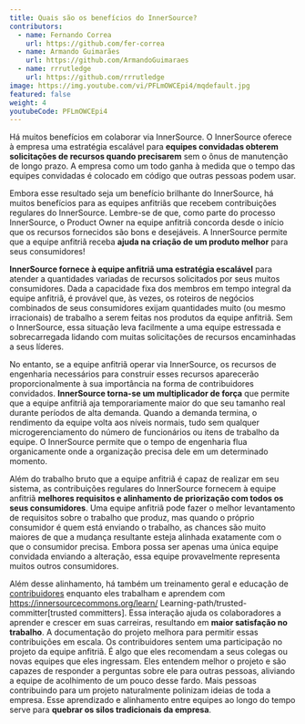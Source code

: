 ```yaml
---
title: Quais são os benefícios do InnerSource?
contributors:
  - name: Fernando Correa
    url: https://github.com/fer-correa
  - name: Armando Guimarães
    url: https://github.com/ArmandoGuimaraes
  - name: rrrutledge
    url: https://github.com/rrrutledge
image: https://img.youtube.com/vi/PFLmOWCEpi4/mqdefault.jpg
featured: false
weight: 4
youtubeCode: PFLmOWCEpi4
---
```

<div class="paragraph">
<p>Há muitos benefícios em colaborar via InnerSource.
O InnerSource oferece à empresa uma estratégia escalável para <strong>equipes convidadas obterem solicitações de recursos quando precisarem</strong> sem o ônus de manutenção de longo prazo.
A empresa como um todo ganha à medida que o tempo das equipes convidadas é colocado em código que outras pessoas podem usar.</p>
</div>
<div class="paragraph">
<p>Embora esse resultado seja um benefício brilhante do InnerSource, há muitos benefícios para as equipes anfitriãs que recebem contribuições regulares do InnerSource.
Lembre-se de que, como parte do processo InnerSource, o Product Owner na equipe anfitriã concorda desde o início que os recursos fornecidos são bons e desejáveis.
A InnerSource permite que a equipe anfitriã receba <strong>ajuda na criação de um produto melhor</strong> para seus consumidores!</p>
</div>
<div class="paragraph">
<p><strong>InnerSource fornece à equipe anfitriã uma estratégia escalável</strong> para atender a quantidades variadas de recursos solicitados por seus muitos consumidores.
Dada a capacidade fixa dos membros em tempo integral da equipe anfitriã, é provável que, às vezes, os roteiros de negócios combinados de seus consumidores exijam quantidades muito (ou mesmo irracionais) de trabalho a serem feitas nos produtos da equipe anfitriã.
Sem o InnerSource, essa situação leva facilmente a uma equipe estressada e sobrecarregada lidando com muitas solicitações de recursos encaminhadas a seus líderes.</p>
</div>
<div class="paragraph">
<p>No entanto, se a equipe anfitriã operar via InnerSource, os recursos de engenharia necessários para construir esses recursos aparecerão proporcionalmente à sua importância na forma de contribuidores convidados.
<strong>InnerSource torna-se um multiplicador de força</strong> que permite que a equipe anfitriã aja temporariamente maior do que seu tamanho real durante períodos de alta demanda.
Quando a demanda termina, o rendimento da equipe volta aos níveis normais, tudo sem qualquer microgerenciamento do número de funcionários ou itens de trabalho da equipe.
O InnerSource permite que o tempo de engenharia flua organicamente onde a organização precisa dele em um determinado momento.</p>
</div>
<div class="paragraph">
<p>Além do trabalho bruto que a equipe anfitriã é capaz de realizar em seu sistema, as contribuições regulares do InnerSource fornecem à equipe anfitriã <strong>melhores requisitos e alinhamento de priorização com todos os seus consumidores</strong>.
Uma equipe anfitriã pode fazer o melhor levantamento de requisitos sobre o trabalho que produz, mas quando o próprio consumidor é quem está enviando o trabalho, as chances são muito maiores de que a mudança resultante esteja alinhada exatamente com o que o consumidor precisa.
Embora possa ser apenas uma única equipe convidada enviando a alteração, essa equipe provavelmente representa muitos outros consumidores.</p>
</div>
<div class="paragraph">
<p>Além desse alinhamento, há também um treinamento geral e educação de <a href="https://innersourcecommons.org/learn/learning-path/contributor">contribuidores</a> enquanto eles trabalham e aprendem com <a href="https://innersourcecommons.org/learn/" class="bare">https://innersourcecommons.org/learn/</a> Learning-path/trusted-committer[trusted committers].
Essa interação ajuda os colaboradores a aprender e crescer em suas carreiras, resultando em <strong>maior satisfação no trabalho</strong>.
A documentação do projeto melhora para permitir essas contribuições em escala.
Os contribuidores sentem uma participação no projeto da equipe anfitriã.
É algo que eles recomendam a seus colegas ou novas equipes que eles ingressam.
Eles entendem melhor o projeto e são capazes de responder a perguntas sobre ele para outras pessoas, aliviando a equipe de acolhimento de um pouco desse fardo.
Mais pessoas contribuindo para um projeto naturalmente polinizam ideias de toda a empresa.
Esse aprendizado e alinhamento entre equipes ao longo do tempo serve para <strong>quebrar os silos tradicionais da empresa</strong>.</p>
</div>
<!--- This file autogenerated from https://github.com/InnerSourceCommons/InnerSourceLearningPath/blob/main/scripts -->